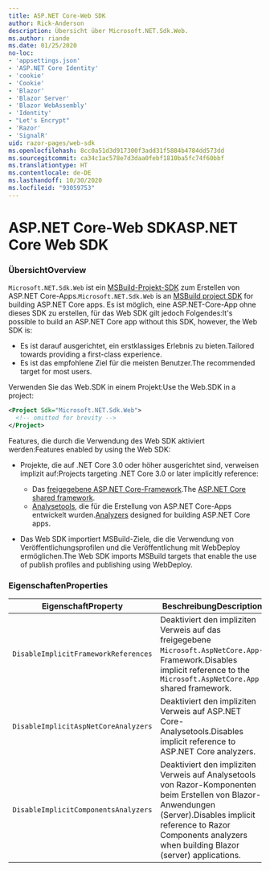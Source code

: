```yaml
---
title: ASP.NET Core-Web SDK
author: Rick-Anderson
description: Übersicht über Microsoft.NET.Sdk.Web.
ms.author: riande
ms.date: 01/25/2020
no-loc:
- 'appsettings.json'
- 'ASP.NET Core Identity'
- 'cookie'
- 'Cookie'
- 'Blazor'
- 'Blazor Server'
- 'Blazor WebAssembly'
- 'Identity'
- "Let's Encrypt"
- 'Razor'
- 'SignalR'
uid: razor-pages/web-sdk
ms.openlocfilehash: 8cc0a51d3d917300f3add31f5884b4784dd573dd
ms.sourcegitcommit: ca34c1ac578e7d3daa0febf1810ba5fc74f60bbf
ms.translationtype: HT
ms.contentlocale: de-DE
ms.lasthandoff: 10/30/2020
ms.locfileid: "93059753"
---
```

# <a name="aspnet-core-web-sdk"></a><span data-ttu-id="f79fd-103">ASP.NET Core-Web SDK</span><span class="sxs-lookup"><span data-stu-id="f79fd-103">ASP.NET Core Web SDK</span></span>

### <a name="overview"></a><span data-ttu-id="f79fd-104">Übersicht</span><span class="sxs-lookup"><span data-stu-id="f79fd-104">Overview</span></span>

<span data-ttu-id="f79fd-105">`Microsoft.NET.Sdk.Web` ist ein [MSBuild-Projekt-SDK](/visualstudio/msbuild/how-to-use-project-sdk) zum Erstellen von ASP.NET Core-Apps.</span><span class="sxs-lookup"><span data-stu-id="f79fd-105">`Microsoft.NET.Sdk.Web` is an [MSBuild project SDK](/visualstudio/msbuild/how-to-use-project-sdk) for building ASP.NET Core apps.</span></span> <span data-ttu-id="f79fd-106">Es ist möglich, eine ASP.NET-Core-App ohne dieses SDK zu erstellen, für das Web SDK gilt jedoch Folgendes:</span><span class="sxs-lookup"><span data-stu-id="f79fd-106">It's possible to build an ASP.NET Core app without this SDK, however, the Web SDK is:</span></span>

* <span data-ttu-id="f79fd-107">Es ist darauf ausgerichtet, ein erstklassiges Erlebnis zu bieten.</span><span class="sxs-lookup"><span data-stu-id="f79fd-107">Tailored towards providing a first-class experience.</span></span>
* <span data-ttu-id="f79fd-108">Es ist das empfohlene Ziel für die meisten Benutzer.</span><span class="sxs-lookup"><span data-stu-id="f79fd-108">The recommended target for most users.</span></span>

<span data-ttu-id="f79fd-109">Verwenden Sie das Web.SDK in einem Projekt:</span><span class="sxs-lookup"><span data-stu-id="f79fd-109">Use the Web.SDK in a project:</span></span>

  ```xml
  <Project Sdk="Microsoft.NET.Sdk.Web">
    <!-- omitted for brevity -->
  </Project>
  ```

<span data-ttu-id="f79fd-110">Features, die durch die Verwendung des Web SDK aktiviert werden:</span><span class="sxs-lookup"><span data-stu-id="f79fd-110">Features enabled by using the Web SDK:</span></span>

* <span data-ttu-id="f79fd-111">Projekte, die auf .NET Core 3.0 oder höher ausgerichtet sind, verweisen implizit auf:</span><span class="sxs-lookup"><span data-stu-id="f79fd-111">Projects targeting .NET Core 3.0 or later implicitly reference:</span></span>

  * <span data-ttu-id="f79fd-112">Das [freigegebene ASP.NET Core-Framework](xref:fundamentals/metapackage-app).</span><span class="sxs-lookup"><span data-stu-id="f79fd-112">The [ASP.NET Core shared framework](xref:fundamentals/metapackage-app).</span></span>
  * <span data-ttu-id="f79fd-113">[Analysetools](/visualstudio/extensibility/getting-started-with-roslyn-analyzers), die für die Erstellung von ASP.NET Core-Apps entwickelt wurden.</span><span class="sxs-lookup"><span data-stu-id="f79fd-113">[Analyzers](/visualstudio/extensibility/getting-started-with-roslyn-analyzers) designed for building ASP.NET Core apps.</span></span>
* <span data-ttu-id="f79fd-114">Das Web SDK importiert MSBuild-Ziele, die die Verwendung von Veröffentlichungsprofilen und die Veröffentlichung mit WebDeploy ermöglichen.</span><span class="sxs-lookup"><span data-stu-id="f79fd-114">The Web SDK imports MSBuild targets that enable the use of publish profiles and publishing using WebDeploy.</span></span>

### <a name="properties"></a><span data-ttu-id="f79fd-115">Eigenschaften</span><span class="sxs-lookup"><span data-stu-id="f79fd-115">Properties</span></span>

| <span data-ttu-id="f79fd-116">Eigenschaft</span><span class="sxs-lookup"><span data-stu-id="f79fd-116">Property</span></span> | <span data-ttu-id="f79fd-117">Beschreibung</span><span class="sxs-lookup"><span data-stu-id="f79fd-117">Description</span></span> |
| -------- | ----------- |
| `DisableImplicitFrameworkReferences` | <span data-ttu-id="f79fd-118">Deaktiviert den impliziten Verweis auf das freigegebene `Microsoft.AspNetCore.App`-Framework.</span><span class="sxs-lookup"><span data-stu-id="f79fd-118">Disables implicit reference to the `Microsoft.AspNetCore.App` shared framework.</span></span> |
| `DisableImplicitAspNetCoreAnalyzers` | <span data-ttu-id="f79fd-119">Deaktiviert den impliziten Verweis auf ASP.NET Core-Analysetools.</span><span class="sxs-lookup"><span data-stu-id="f79fd-119">Disables implicit reference to ASP.NET Core analyzers.</span></span> |
| `DisableImplicitComponentsAnalyzers` | <span data-ttu-id="f79fd-120">Deaktiviert den impliziten Verweis auf Analysetools von Razor-Komponenten beim Erstellen von Blazor-Anwendungen (Server).</span><span class="sxs-lookup"><span data-stu-id="f79fd-120">Disables implicit reference to Razor Components analyzers when building Blazor (server) applications.</span></span> |